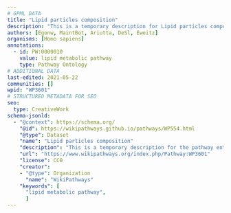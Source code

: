 ```yaml
---
# GPML DATA
title: "Lipid particles composition"
description: "This is a temporary description for Lipid particles composition"
authors: [Egonw, MaintBot, Ariutta, DeSl, Eweitz]
organisms: [Homo sapiens]
annotations:
  - id: PW:0000010
    value: lipid metabolic pathway
    type: Pathway Ontology
# ADDITIONAL DATA
last-edited: 2021-05-22
communities: []
wpid: "WP3601"
# STRUCTURED METADATA FOR SEO
seo:
  type: CreativeWork
schema-jsonld:
  - "@context": https://schema.org/
    "@id": https://wikipathways.github.io/pathways/WP554.html
    "@type": Dataset
    "name": "Lipid particles composition"
    "description": "This is a temporary description for the pathway entitled: Lipid particles composition"
    "url": "https://www.wikipathways.org/index.php/Pathway:WP3601"
    "license": CC0
    "creator":
    - "@type": Organization
      "name": "WikiPathways"
    "keywords": [
      "lipid metabolic pathway",
      ]
---
```

